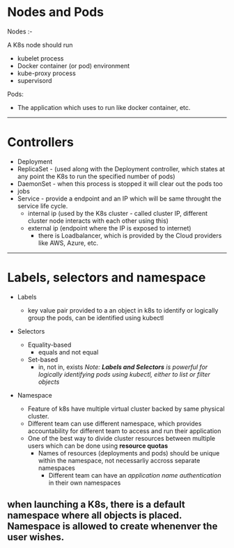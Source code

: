 # Nodes and Pods

Nodes :- 

A K8s node should run
- kubelet process
- Docker container (or pod) environment
- kube-proxy process
- supervisord

Pods:
   - The application which uses to run like docker container, etc.
------------------------------   
   
# Controllers
  - Deployment
  - ReplicaSet - (used along with the Deployment controller, which states at any point the K8s to run the specified number of pods)
  - DaemonSet - when this process is stopped it will clear out the pods too
  - jobs
  - Service - provide a endpoint and an IP which will be same throught the service life cycle.
    - internal ip (used by the K8s cluster - called cluster IP, different cluster node interacts with each other using this)
    - external ip (endpoint where the IP is exposed to internet)
      - there is Loadbalancer, which is provided by the Cloud providers like AWS, Azure, etc.
-------------------------------      
# Labels, selectors and namespace
  - Labels 
    - key value pair provided to a an object in k8s to identify or logically group the pods, can be identified using kubectl
  - Selectors
    - Equality-based
      - equals and not equal
    - Set-based
      - in, not in, exists 
 _Note: **Labels and Selectors** is powerful for logically identifying pods using kubectl, either to list or filter objects_
 
  - Namespace
    - Feature of k8s have multiple virtual cluster backed by same physical cluster.
    - Different team can use different namespace, which provides accountability for different team to access and run their application
    - One of the best way to divide cluster resources between multiple users which can be done using **resource quotas**
      - Names of resources (deployments and pods) should be unique within the namespace, not necessarliy accross separate namespaces
        - Different team can have an _application name authentication_ in their own namespaces
   
**when launching a K8s, there is a default namespace where all objects is placed. Namespace is allowed to create whenenver the user wishes.**
----------------------------



      
    
   
